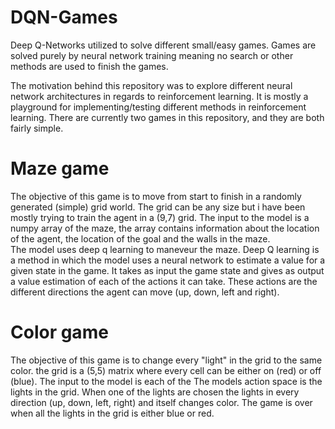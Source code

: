 # DQN-Games
Deep Q-Networks utilized to solve different small/easy games. Games are solved purely by neural network training meaning no search or other methods are used to finish the games.

The motivation behind this repository was to explore different neural network architectures in regards to reinforcement learning. It is mostly a playground for implementing/testing 
different methods in reinforcement learning. There are currently two games in this repository, and they are both fairly simple.

# Maze game
The objective of this game is to move from start to finish in a randomly generated (simple) grid world. The grid can be any size but i have been mostly trying to train the agent in a (9,7) grid. The input to the model is a numpy array of the maze, the array contains information about the location of the agent, the location of the goal and the walls in the maze.  
The model uses deep q learning to maneveur the maze. Deep Q learning is a method in which the model uses a neural network to estimate a value for a given state in the game. It takes as input the game state and gives as output a value estimation of each of the actions it can take. These actions are the different directions the agent can move (up, down, left and right). 

# Color game
The objective of this game is to change every "light" in the grid to the same color. the grid is a (5,5) matrix where every cell can be either on (red) or off (blue). The input to the model is each of the The models action space is the lights in the grid. When one of the lights are chosen the lights in every direction (up, down, left, right) and itself changes color. The game is over when all the lights in the grid is either blue or red. 
